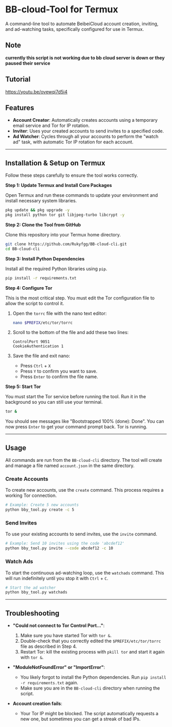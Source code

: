 # BB-cloud-Tool for Termux

A command-line tool to automate BeibeiCloud account creation, inviting, and ad-watching tasks, specifically configured for use in Termux.
## Note

**currently this script is not working due to bb cloud server is down or they paused their service**

## Tutorial 

https://youtu.be/ovewqi7d5i4

## Features

- **Account Creator**: Automatically creates accounts using a temporary email service and Tor for IP rotation.
- **Inviter**: Uses your created accounts to send invites to a specified code.
- **Ad Watcher**: Cycles through all your accounts to perform the "watch ad" task, with automatic Tor IP rotation for each account.

---

## Installation & Setup on Termux

Follow these steps carefully to ensure the tool works correctly.

**Step 1: Update Termux and Install Core Packages**

Open Termux and run these commands to update your environment and install necessary system libraries.

```bash
pkg update && pkg upgrade -y
pkg install python tor git libjpeg-turbo libcrypt -y
```

**Step 2: Clone the Tool from GitHub**

Clone this repository into your Termux home directory.

```bash
git clone https://github.com/Rukyfgg/BB-cloud-cli.git
cd BB-cloud-cli
```

**Step 3: Install Python Dependencies**

Install all the required Python libraries using `pip`.

```bash
pip install -r requirements.txt
```

**Step 4: Configure Tor**

This is the most critical step. You must edit the Tor configuration file to allow the script to control it.

1.  Open the `torrc` file with the nano text editor:
    ```bash
    nano $PREFIX/etc/tor/torrc
    ```

2.  Scroll to the bottom of the file and add these two lines:
    ```
    ControlPort 9051
    CookieAuthentication 1
    ```

3.  Save the file and exit nano:
    *   Press `Ctrl` + `X`
    *   Press `Y` to confirm you want to save.
    *   Press `Enter` to confirm the file name.

**Step 5: Start Tor**

You must start the Tor service before running the tool. Run it in the background so you can still use your terminal.

```bash
tor &
```

You should see messages like "Bootstrapped 100% (done): Done". You can now press `Enter` to get your command prompt back. Tor is running.

---

## Usage

All commands are run from the `BB-cloud-cli` directory. The tool will create and manage a file named `account.json` in the same directory.

### Create Accounts

To create new accounts, use the `create` command. This process requires a working Tor connection.

```bash
# Example: Create 5 new accounts
python bby_tool.py create -c 5
```

### Send Invites

To use your existing accounts to send invites, use the `invite` command.

```bash
# Example: Send 10 invites using the code 'abcdef12'
python bby_tool.py invite --code abcdef12 -c 10
```

### Watch Ads

To start the continuous ad-watching loop, use the `watchads` command. This will run indefinitely until you stop it with `Ctrl` + `C`.

```bash
# Start the ad watcher
python bby_tool.py watchads
```

---

## Troubleshooting

- **"Could not connect to Tor Control Port..."**:
    1.  Make sure you have started Tor with `tor &`.
    2.  Double-check that you correctly edited the `$PREFIX/etc/tor/torrc` file as described in Step 4.
    3.  Restart Tor: kill the existing process with `pkill tor` and start it again with `tor &`.

- **"ModuleNotFoundError" or "ImportError"**:
    - You likely forgot to install the Python dependencies. Run `pip install -r requirements.txt` again.
    - Make sure you are in the `BB-cloud-cli` directory when running the script.

- **Account creation fails**:
    - Your Tor IP might be blocked. The script automatically requests a new one, but sometimes you can get a streak of bad IPs.
